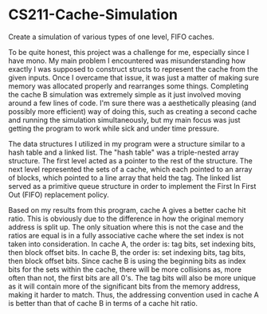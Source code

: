 # CS211-Cache-Simulation
Create a simulation of various types of one level, FIFO caches.

To be quite honest, this project was a challenge for me, especially since I have mono. My main problem I encountered was misunderstanding how exactly I was supposed to construct structs to represent the cache from the given inputs. Once I overcame that issue, it was just a matter of making sure memory was allocated properly and rearranges some things. Completing the cache B simulation was extremely simple as it just involved moving around a few lines of code. I'm sure there was a aesthetically pleasing (and possibly more efficient) way of doing this, such as creating a second cache and running the simulation simultaneously, but my main focus was just getting the program to work while sick and under time pressure.

The data structures I utilized in my program were a structure similar to a hash table and a linked list. The "hash table" was a triple-nested array structure. The first level acted as a pointer to the rest of the structure. The next level represented the sets of a cache, which each pointed to an array of blocks, which pointed to a line array that held the tag. The linked list served as a primitive queue structure in order to implement the First In First Out (FIFO) replacement policy. 

Based on my results from this program, cache A gives a better cache hit ratio.  This is obviously due to the difference in how the original memory address is split up. The only situation where this is not the case and the ratios are equal is in a fully associative cache where the set index is not taken into consideration. In cache A, the order is: tag bits, set indexing bits, then block offset bits. In cache B, the order is: set indexing bits, tag bits, then block offset bits. Since cache B is using the beginning bits as index bits for the sets within the cache, there will be more collisions as, more often than not, the first bits are all 0's. The tag bits will also be more unique as it will contain more of the significant bits from the memory address, making it harder to match. Thus, the addressing convention used in cache A is better than that of cache B in terms of a cache hit ratio. 
